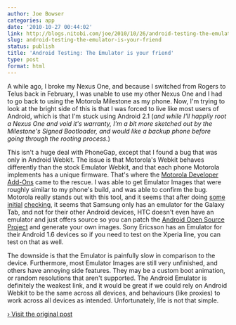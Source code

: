 ```yaml
---
author: Joe Bowser
categories: app
date: '2010-10-27 00:44:02'
link: http://blogs.nitobi.com/joe/2010/10/26/android-testing-the-emulator-is-your-friend/
slug: android-testing-the-emulator-is-your-friend
status: publish
title: 'Android Testing: The Emulator is your friend'
type: post
format: html
---
```


A while ago, I broke my Nexus One, and because I switched from Rogers to Telus back in February, I was unable to use my other Nexus One and I had to go back to using the Motorola Milestone as my phone. Now, I'm trying to look at the bright side of this is that I was forced to live like most users of Android, which is that I'm stuck using Android 2.1 (_and while I'll happily root a Nexus One and void it's warranty, I'm a bit more sketched out by the Milestone's Signed Bootloader, and would like a backup phone before going through the rooting process._)

This isn't a huge deal with PhoneGap, except that I found a bug that was only in Android Webkit. The issue is that Motorola's Webkit behaves differently than the stock Emulator Webkit, and that each phone Motorola implements has a unique firmware. That's where the [Motorola Developer Add-Ons](http://developer.motorola.com) came to the rescue. I was able to get Emulator Images that were roughly similar to my phone's build, and was able to confirm the bug. Motorola really stands out with this tool, and it seems that after doing [some](http://developer.htc.com) [initial](http://innovator.samsungmobile.com/galaxyTab.do) [checking](http://developer.sonyericsson.com/), it seems that Samsung only has an emulator for the Galaxy Tab, and not for their other Android devices, HTC doesn't even have an emulator and just offers source so you can patch the [Android Open Source Project](http://source.android.com) and generate your own images. Sony Ericsson has an Emulator for their Android 1.6 devices so if you need to test on the Xperia line, you can test on that as well.

The downside is that the Emulator is painfully slow in comparison to the device. Furthermore, most Emulator Images are still very unfinished, and others have annoying side features. They may be a custom boot animation, or random resolutions that aren't supported. The Android Emulator is definitely the weakest link, and it would be great if we could rely on Android Webkit to be the same across all devices, and behaviours (like proxies) to work across all devices as intended. Unfortunately, life is not that simple.

[› Visit the original post](http://blogs.nitobi.com/joe/2010/10/26/android-testing-the-emulator-is-your-friend/)
